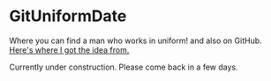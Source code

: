 # GitUniformDate

Where you can find a man who works in uniform! and also on GitHub.
[Here's where I got the idea from.](https://www.reddit.com/r/linuxmasterrace/comments/prhxkc/jokes_aside_anyone_here_met_their_better_half/hdjpph3?utm_source=share&utm_medium=web2x&context=3)

Currently under construction. Please come back in a few days.
